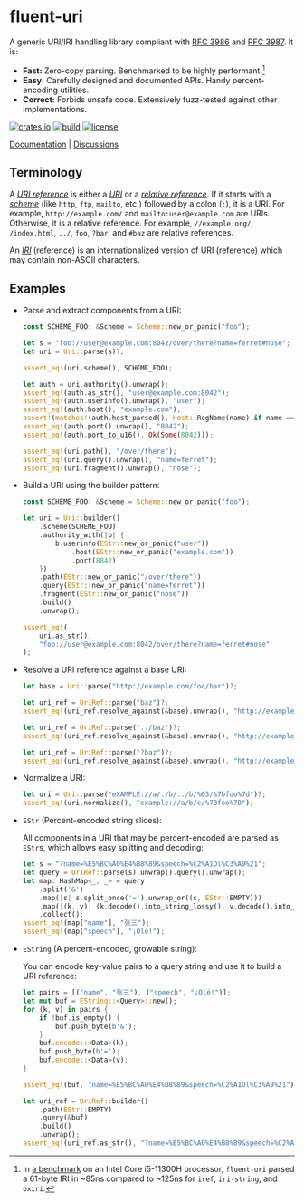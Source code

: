 # fluent-uri

A generic URI/IRI handling library compliant with [RFC 3986] and [RFC 3987]. It is:

- **Fast:** Zero-copy parsing. Benchmarked to be highly performant.[^bench-res]
- **Easy:** Carefully designed and documented APIs. Handy percent-encoding utilities.
- **Correct:** Forbids unsafe code. Extensively fuzz-tested against other implementations.

[![crates.io](https://img.shields.io/crates/v/fluent-uri.svg)](https://crates.io/crates/fluent-uri)
[![build](https://img.shields.io/github/actions/workflow/status/yescallop/fluent-uri-rs/ci.yml
)](https://github.com/yescallop/fluent-uri-rs/actions/workflows/ci.yml)
[![license](https://img.shields.io/crates/l/fluent-uri.svg)](/LICENSE)

[Documentation](https://docs.rs/fluent-uri) | [Discussions](https://github.com/yescallop/fluent-uri-rs/discussions)

[RFC 3986]: https://datatracker.ietf.org/doc/html/rfc3986
[RFC 3987]: https://datatracker.ietf.org/doc/html/rfc3987
[^bench-res]: In [a benchmark](https://github.com/yescallop/fluent-uri-rs/blob/main/bench/benches/bench.rs)
    on an Intel Core i5-11300H processor, `fluent-uri` parsed a 61-byte IRI
    in ~85ns compared to ~125ns for `iref`, `iri-string`, and `oxiri`.

## Terminology

A *[URI reference]* is either a *[URI]* or a *[relative reference]*. If it starts with a *[scheme]*
(like `http`, `ftp`, `mailto`, etc.) followed by a colon (`:`), it is a URI. For example,
`http://example.com/` and `mailto:user@example.com` are URIs. Otherwise, it is
a relative reference. For example, `//example.org/`, `/index.html`, `../`, `foo`,
`?bar`, and `#baz` are relative references.

An *[IRI]* (reference) is an internationalized version of URI (reference)
which may contain non-ASCII characters.

[URI reference]: https://datatracker.ietf.org/doc/html/rfc3986#section-4.1
[URI]: https://datatracker.ietf.org/doc/html/rfc3986#section-3
[IRI]: https://datatracker.ietf.org/doc/html/rfc3987#section-2
[relative reference]: https://datatracker.ietf.org/doc/html/rfc3986#section-4.2
[scheme]: https://datatracker.ietf.org/doc/html/rfc3986#section-3.1

## Examples

- Parse and extract components from a URI:

    ```rust
    const SCHEME_FOO: &Scheme = Scheme::new_or_panic("foo");

    let s = "foo://user@example.com:8042/over/there?name=ferret#nose";
    let uri = Uri::parse(s)?;

    assert_eq!(uri.scheme(), SCHEME_FOO);

    let auth = uri.authority().unwrap();
    assert_eq!(auth.as_str(), "user@example.com:8042");
    assert_eq!(auth.userinfo().unwrap(), "user");
    assert_eq!(auth.host(), "example.com");
    assert!(matches!(auth.host_parsed(), Host::RegName(name) if name == "example.com"));
    assert_eq!(auth.port().unwrap(), "8042");
    assert_eq!(auth.port_to_u16(), Ok(Some(8042)));

    assert_eq!(uri.path(), "/over/there");
    assert_eq!(uri.query().unwrap(), "name=ferret");
    assert_eq!(uri.fragment().unwrap(), "nose");
    ```

- Build a URI using the builder pattern:

    ```rust
    const SCHEME_FOO: &Scheme = Scheme::new_or_panic("foo");

    let uri = Uri::builder()
        .scheme(SCHEME_FOO)
        .authority_with(|b| {
            b.userinfo(EStr::new_or_panic("user"))
                .host(EStr::new_or_panic("example.com"))
                .port(8042)
        })
        .path(EStr::new_or_panic("/over/there"))
        .query(EStr::new_or_panic("name=ferret"))
        .fragment(EStr::new_or_panic("nose"))
        .build()
        .unwrap();

    assert_eq!(
        uri.as_str(),
        "foo://user@example.com:8042/over/there?name=ferret#nose"
    );
    ```

- Resolve a URI reference against a base URI:

    ```rust
    let base = Uri::parse("http://example.com/foo/bar")?;

    let uri_ref = UriRef::parse("baz")?;
    assert_eq!(uri_ref.resolve_against(&base).unwrap(), "http://example.com/foo/baz");

    let uri_ref = UriRef::parse("../baz")?;
    assert_eq!(uri_ref.resolve_against(&base).unwrap(), "http://example.com/baz");

    let uri_ref = UriRef::parse("?baz")?;
    assert_eq!(uri_ref.resolve_against(&base).unwrap(), "http://example.com/foo/bar?baz");
    ```

- Normalize a URI:

    ```rust
    let uri = Uri::parse("eXAMPLE://a/./b/../b/%63/%7bfoo%7d")?;
    assert_eq!(uri.normalize(), "example://a/b/c/%7Bfoo%7D");
    ```

- `EStr` (Percent-encoded string slices):

    All components in a URI that may be percent-encoded are parsed as `EStr`s,
    which allows easy splitting and decoding:

    ```rust
    let s = "?name=%E5%BC%A0%E4%B8%89&speech=%C2%A1Ol%C3%A9%21";
    let query = UriRef::parse(s).unwrap().query().unwrap();
    let map: HashMap<_, _> = query
        .split('&')
        .map(|s| s.split_once('=').unwrap_or((s, EStr::EMPTY)))
        .map(|(k, v)| (k.decode().into_string_lossy(), v.decode().into_string_lossy()))
        .collect();
    assert_eq!(map["name"], "张三");
    assert_eq!(map["speech"], "¡Olé!");
    ```

- `EString` (A percent-encoded, growable string):

    You can encode key-value pairs to a query string and use it to build a URI reference:

    ```rust
    let pairs = [("name", "张三"), ("speech", "¡Olé!")];
    let mut buf = EString::<Query>::new();
    for (k, v) in pairs {
        if !buf.is_empty() {
            buf.push_byte(b'&');
        }
        buf.encode::<Data>(k);
        buf.push_byte(b'=');
        buf.encode::<Data>(v);
    }

    assert_eq!(buf, "name=%E5%BC%A0%E4%B8%89&speech=%C2%A1Ol%C3%A9%21");

    let uri_ref = UriRef::builder()
        .path(EStr::EMPTY)
        .query(&buf)
        .build()
        .unwrap();
    assert_eq!(uri_ref.as_str(), "?name=%E5%BC%A0%E4%B8%89&speech=%C2%A1Ol%C3%A9%21");
    ```
